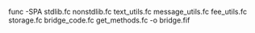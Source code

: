 func -SPA stdlib.fc nonstdlib.fc text_utils.fc message_utils.fc fee_utils.fc storage.fc bridge_code.fc get_methods.fc -o bridge.fif
